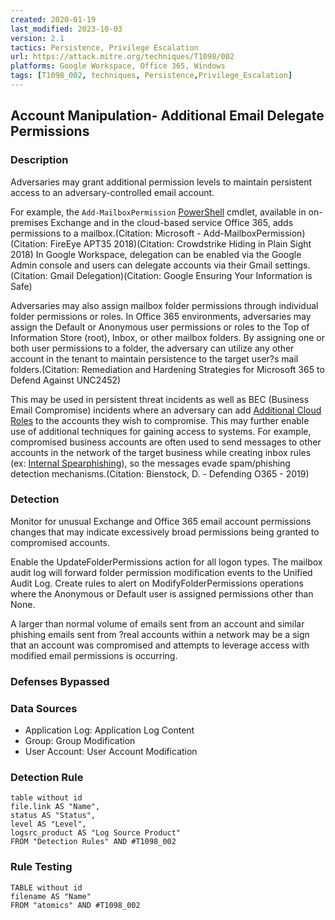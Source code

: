 ```yaml
---
created: 2020-01-19
last_modified: 2023-10-03
version: 2.1
tactics: Persistence, Privilege Escalation
url: https://attack.mitre.org/techniques/T1098/002
platforms: Google Workspace, Office 365, Windows
tags: [T1098_002, techniques, Persistence,Privilege_Escalation]
---
```


## Account Manipulation- Additional Email Delegate Permissions

### Description

Adversaries may grant additional permission levels to maintain persistent access to an adversary-controlled email account. 

For example, the <code>Add-MailboxPermission</code> [PowerShell](https://attack.mitre.org/techniques/T1059/001) cmdlet, available in on-premises Exchange and in the cloud-based service Office 365, adds permissions to a mailbox.(Citation: Microsoft - Add-MailboxPermission)(Citation: FireEye APT35 2018)(Citation: Crowdstrike Hiding in Plain Sight 2018) In Google Workspace, delegation can be enabled via the Google Admin console and users can delegate accounts via their Gmail settings.(Citation: Gmail Delegation)(Citation: Google Ensuring Your Information is Safe) 

Adversaries may also assign mailbox folder permissions through individual folder permissions or roles. In Office 365 environments, adversaries may assign the Default or Anonymous user permissions or roles to the Top of Information Store (root), Inbox, or other mailbox folders. By assigning one or both user permissions to a folder, the adversary can utilize any other account in the tenant to maintain persistence to the target user?s mail folders.(Citation: Remediation and Hardening Strategies for Microsoft 365 to Defend Against UNC2452)

This may be used in persistent threat incidents as well as BEC (Business Email Compromise) incidents where an adversary can add [Additional Cloud Roles](https://attack.mitre.org/techniques/T1098/003) to the accounts they wish to compromise. This may further enable use of additional techniques for gaining access to systems. For example, compromised business accounts are often used to send messages to other accounts in the network of the target business while creating inbox rules (ex: [Internal Spearphishing](https://attack.mitre.org/techniques/T1534)), so the messages evade spam/phishing detection mechanisms.(Citation: Bienstock, D. - Defending O365 - 2019)

### Detection

Monitor for unusual Exchange and Office 365 email account permissions changes that may indicate excessively broad permissions being granted to compromised accounts.

Enable the UpdateFolderPermissions action for all logon types. The mailbox audit log will forward folder permission modification events to the Unified Audit Log. Create rules to alert on ModifyFolderPermissions operations where the Anonymous or Default user is assigned permissions other than None. 

A larger than normal volume of emails sent from an account and similar phishing emails sent from ?real accounts within a network may be a sign that an account was compromised and attempts to leverage access with modified email permissions is occurring.

### Defenses Bypassed



### Data Sources

  - Application Log: Application Log Content
  -  Group: Group Modification
  -  User Account: User Account Modification
### Detection Rule

```dataview
table without id
file.link AS "Name",
status AS "Status",
level AS "Level",
logsrc_product AS "Log Source Product"
FROM "Detection Rules" AND #T1098_002
```

### Rule Testing

```dataview
TABLE without id
filename AS "Name"
FROM "atomics" AND #T1098_002
```
